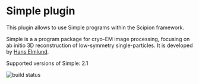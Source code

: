 # Simple plugin

 This plugin allows to use Simple programs within the Scipion framework.

 Simple is a a program package for cryo-EM image processing, focusing on ab initio 3D reconstruction of low-symmetry single-particles. It is developed by [Hans Elmlund](http://simplecryoem.com).

 Supported versions of Simple: 2.1

![build status](http://heisenberg.cnb.csic.es:9980/badges/simple_devel.svg "Build status")
